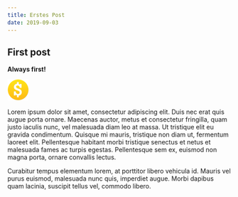 ```yaml
---
title: Erstes Post
date: 2019-09-03
---
```


## First post

**Always first!**

![alt cointocome](coin.png)

Lorem ipsum dolor sit amet, consectetur adipiscing elit. Duis nec erat quis augue porta ornare. Maecenas auctor, metus et consectetur fringilla, quam justo iaculis nunc, vel malesuada diam leo at massa. Ut tristique elit eu gravida condimentum. Quisque mi mauris, tristique non diam ut, fermentum laoreet elit. Pellentesque habitant morbi tristique senectus et netus et malesuada fames ac turpis egestas. Pellentesque sem ex, euismod non magna porta, ornare convallis lectus.

Curabitur tempus elementum lorem, at porttitor libero vehicula id. Mauris vel purus euismod, malesuada nunc quis, imperdiet augue. Morbi dapibus quam lacinia, suscipit tellus vel, commodo libero.